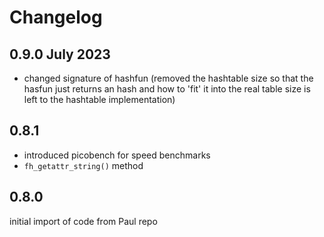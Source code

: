 # Changelog

## 0.9.0 July 2023

- changed signature of hashfun (removed the hashtable size so that the hasfun just returns 
an hash and how to 'fit' it into the real table size is left to the hashtable implementation)

## 0.8.1

- introduced picobench for speed benchmarks
- `fh_getattr_string()` method

## 0.8.0

initial import of code from Paul repo
